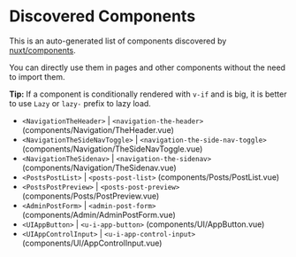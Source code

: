 # Discovered Components

This is an auto-generated list of components discovered by [nuxt/components](https://github.com/nuxt/components).

You can directly use them in pages and other components without the need to import them.

**Tip:** If a component is conditionally rendered with `v-if` and is big, it is better to use `Lazy` or `lazy-` prefix to lazy load.

- `<NavigationTheHeader>` | `<navigation-the-header>` (components/Navigation/TheHeader.vue)
- `<NavigationTheSideNavToggle>` | `<navigation-the-side-nav-toggle>` (components/Navigation/TheSideNavToggle.vue)
- `<NavigationTheSidenav>` | `<navigation-the-sidenav>` (components/Navigation/TheSidenav.vue)
- `<PostsPostList>` | `<posts-post-list>` (components/Posts/PostList.vue)
- `<PostsPostPreview>` | `<posts-post-preview>` (components/Posts/PostPreview.vue)
- `<AdminPostForm>` | `<admin-post-form>` (components/Admin/AdminPostForm.vue)
- `<UIAppButton>` | `<u-i-app-button>` (components/UI/AppButton.vue)
- `<UIAppControlInput>` | `<u-i-app-control-input>` (components/UI/AppControlInput.vue)

